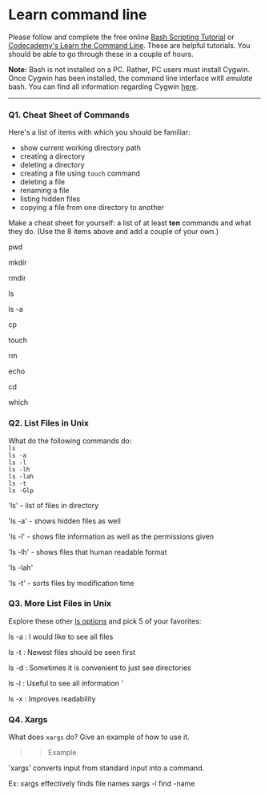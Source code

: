 # Learn command line

Please follow and complete the free online [Bash Scripting Tutorial](https://ryanstutorials.net/bash-scripting-tutorial/) or [Codecademy's Learn the Command Line](https://www.codecademy.com/learn/learn-the-command-line). These are helpful tutorials. You should be able to go through these in a couple of hours.

**Note:** Bash is not installed on a PC. Rather, PC users must install Cygwin. Once Cygwin has been installed, the command line interface witll _emulate_ bash. You can find all information regarding Cygwin [here](https://www.cygwin.com/).

---

### Q1.  Cheat Sheet of Commands  

Here's a list of items with which you should be familiar:  
* show current working directory path
* creating a directory
* deleting a directory
* creating a file using `touch` command
* deleting a file
* renaming a file
* listing hidden files
* copying a file from one directory to another

Make a cheat sheet for yourself: a list of at least **ten** commands and what they do.  (Use the 8 items above and add a couple of your own.)  

> > 

pwd 

mkdir

rmdir

ls

ls -a

cp

touch 

rm 

echo 

cd 

which

### Q2.  List Files in Unix   

What do the following commands do:  
`ls`  
`ls -a`  
`ls -l`  
`ls -lh`  
`ls -lah`  
`ls -t`  
`ls -Glp`  

> > 
'ls' - list of files in directory

'ls -a' - shows hidden files as well

'ls -l' - shows file information as well as the permissions given

'ls -lh' - shows files that human readable format

'ls -lah'

'ls -t' - sorts files by modification time




### Q3.  More List Files in Unix  

Explore these other [ls options](http://www.techonthenet.com/unix/basic/ls.php) and pick 5 of your favorites:

> > 

ls -a : I would like to see all files

ls -t : Newest files should be seen first

ls -d : Sometimes it is convenient to just see directories

ls -l : Useful to see all information '

ls -x : Improves readability 

### Q4.  Xargs   

What does `xargs` do? Give an example of how to use it.

> > Example

'xargs' converts input from standard input into a command.

Ex: xargs effectively finds file names
xargs -l find -name



